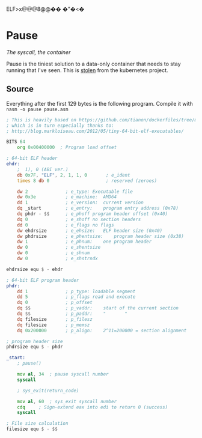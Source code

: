 ELF          >    x @     @                   @ 8                        @       @     �       �               �"�<�

Pause
=====
*The syscall, the container*

Pause is the tiniest solution to a data-only container that needs to stay running that I've seen. This is [stolen](https://github.com/kubernetes/kubernetes/blob/master/third_party/pause/pause.asm) from the kubernetes project.

Source
------
Everything after the first 129 bytes is the following program. Compile it with `nasm -o pause pause.asm`

```asm
; This is heavily based on https://github.com/tianon/dockerfiles/tree/master/true
; which is in turn especially thanks to:
; http://blog.markloiseau.com/2012/05/tiny-64-bit-elf-executables/

BITS 64
	org	0x00400000	; Program load offset

; 64-bit ELF header
ehdr:
	;  1), 0 (ABI ver.)
	db 0x7F, "ELF", 2, 1, 1, 0       ; e_ident
	times 8 db 0                     ; reserved (zeroes)

	dw 2              ; e_type:	Executable file
	dw 0x3e           ; e_machine:	AMD64
	dd 1              ; e_version:	current version
	dq _start         ; e_entry:	program entry address (0x78)
	dq phdr - $$      ; e_phoff	program header offset (0x40)
	dq 0              ; e_shoff	no section headers
	dd 0              ; e_flags	no flags
	dw ehdrsize       ; e_ehsize:	ELF header size (0x40)
	dw phdrsize       ; e_phentsize:	program header size (0x38)
	dw 1              ; e_phnum:	one program header
	dw 0              ; e_shentsize
	dw 0              ; e_shnum
	dw 0              ; e_shstrndx

ehdrsize equ $ - ehdr

; 64-bit ELF program header
phdr:
	dd 1              ; p_type:	loadable segment
	dd 5              ; p_flags	read and execute
	dq 0              ; p_offset
	dq $$             ; p_vaddr:	start of the current section
	dq $$             ; p_paddr:	"		"
	dq filesize       ; p_filesz
	dq filesize       ; p_memsz
	dq 0x200000       ; p_align:	2^11=200000 = section alignment

; program header size
phdrsize equ $ - phdr

_start:
	; pause()

	mov	al, 34	; pause syscall number
	syscall

	; sys_exit(return_code)

	mov	al, 60	; sys_exit syscall number
	cdq		; Sign-extend eax into edi to return 0 (success)
	syscall

; File size calculation
filesize equ $ - $$
```